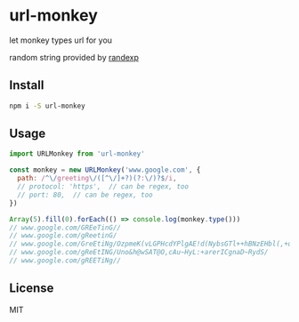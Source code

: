 # url-monkey

let monkey types url for you

random string provided by [randexp](https://www.npmjs.com/package/randexp)

## Install

```bash
npm i -S url-monkey
```

## Usage

```javascript
import URLMonkey from 'url-monkey'

const monkey = new URLMonkey('www.google.com', {
  path: /^\/greeting\/([^\/]+?)(?:\/)?$/i,
  // protocol: 'https',  // can be regex, too
  // port: 80,  // can be regex, too
})

Array(5).fill(0).forEach(() => console.log(monkey.type()))
// www.google.com/GREeTinG//
// www.google.com/gReetinG/
// www.google.com/GreEtiNg/OzpmeK(vLGPHcdYPlgAE!d(NybsGTl++hBNzEHbl(,+quITlnOXHieEan$prEcY!ywjHRSwl/
// www.google.com/gReEtING/Uno&h@wSAT@O,cAu~HyL:+arerICgnaD~RydS/
// www.google.com/gREETiNg//
```

## License

MIT